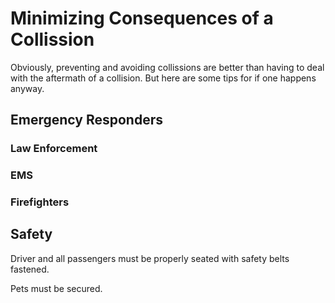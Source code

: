 # Minimizing Consequences of a Collission

Obviously, preventing and avoiding collissions are better than having to deal with the aftermath of a collision. But here are some tips for if one happens anyway.

## Emergency Responders

### Law Enforcement

### EMS

### Firefighters


## Safety

Driver and all passengers must be properly seated with safety belts fastened.

Pets must be secured.

